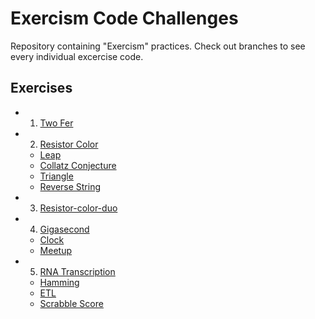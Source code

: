 # Exercism Code Challenges

Repository containing "Exercism" practices. Check out branches to see every individual excercise code.
  
## Exercises

- 1. [Two Fer](https://github.com/SSantiago90/Exercism-js/tree/two-fer)
- 2. [Resistor Color](https://github.com/SSantiago90/Exercism-js/tree/resistor-color)
	- [Leap](https://github.com/SSantiago90/Exercism-js/tree/leap)
	- [Collatz Conjecture](https://github.com/SSantiago90/Exercism-js/tree/collatz-conjecture)
	- [Triangle](https://github.com/SSantiago90/Exercism-js/tree/triangle)
	- [Reverse String](https://github.com/SSantiago90/Exercism-js/tree/reverse-string)
- 3. [Resistor-color-duo](https://github.com/SSantiago90/Exercism-js/tree/resistor-color-duo)
- 4. [Gigasecond](https://github.com/SSantiago90/Exercism-js/tree/gigasecond)
	- [Clock](https://github.com/SSantiago90/Exercism-js/tree/Clock)
	- [Meetup](https://github.com/SSantiago90/Exercism-js/tree/Meetup)
- 5. [RNA Transcription](https://github.com/SSantiago90/Exercism-js/tree/rna-transcription)
	- [Hamming](https://github.com/SSantiago90/Exercism-js/tree/Hamming)
	- [ETL](https://github.com/SSantiago90/Exercism-js/tree/etl)
	- [Scrabble Score](https://github.com/SSantiago90/Exercism-js/tree/scrabble-score)